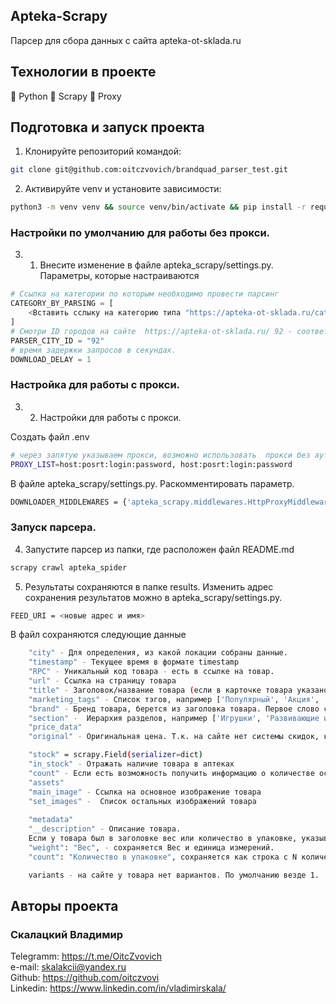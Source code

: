 ## Apteka-Scrapy
Парсер для сбора данных c сайта apteka-ot-sklada.ru

## Технологии в проекте  
🔹 Python 
🔹 Scrapy
🔹 Proxy

## Подготовка и запуск проекта

1. Клонируйте репозиторий командой:
```bash
git clone git@github.com:oitczvovich/brandquad_parser_test.git
``` 

2. Активируйте venv и установите зависимости:

``` bash
python3 -m venv venv && source venv/bin/activate && pip install -r requirements.txt

```

### Настройки по умолчанию для работы без прокси.
3. 1. Внесите изменение в файле apteka_scrapy/settings.py. Параметры, которые настраиваются 
```python
# Ссылка на категории по которым необходимо провести парсинг
CATEGORY_BY_PARSING = [
    <Вставить сслыку на категорию типа "https://apteka-ot-sklada.ru/catalog/">
]
# Смотри ID городов на сайте  https://apteka-ot-sklada.ru/ 92 - соответсвует г.Томск,
PARSER_CITY_ID = "92" 
# время задержки запросов в секундах.
DOWNLOAD_DELAY = 1

```
### Настройка для работы с прокси.
3. 2. Настройки для работы с прокси.  

Создать файл .env
```bash
# через запятую указываем прокси, возможно использовать  прокси без аутентификации.
PROXY_LIST=host:posrt:login:password, host:posrt:login:password 
```

В файле apteka_scrapy/settings.py. Раскомментировать параметр. 
```bash
DOWNLOADER_MIDDLEWARES = {'apteka_scrapy.middlewares.HttpProxyMiddleware': 350,}
```
### Запуск парсера.

4. Запустите парсер из папки, где расположен файл README.md
```bash
scrapy crawl apteka_spider
```

5. Результаты сохраняются в папке results.
Изменить адрес сохранения результатов можно в apteka_scrapy/settings.py.
```bash
FEED_URI = <новые адрес и имя> 
```

В файл сохраняются следующие данные
```bash
    "city" - Для определения, из какой локации собраны данные.
    "timestamp" - Текущее время в формате timestamp
    "RPC" - Уникальный код товара - есть в ссылке на товар.
    "url" - Ссылка на страницу товара
    "title" - Заголовок/название товара (если в карточке товара указано количество в упаковке или объем, необходимо добавить их в title в формате {название}, {объем})
    "marketing_tags" - Список тэгов, например ['Популярный', 'Акция', 'Подарок'], если тэг представлен в виде изображения, собирать его не нужно
    "brand" - Бренд товара, берется из заголовка товара. Первое слово с большой буквы, если следующее слово тоже с большой буквы и также учитывается возможность предлога между словами.
    "section" -  Иерархия разделов, например ['Игрушки', 'Развивающие и интерактивные игрушки', 'Интерактивные игрушки']
    "price_data" 
    "original" - Оригинальная цена. Т.к. на сайте нет системы скидок, которую можно определить, брал цену, указанную на странице товара.

    "stock" = scrapy.Field(serializer=dict)
    "in_stock" - Отражать наличие товара в аптеках
    "count" - Если есть возможность получить информацию о количестве оставшегося товара в наличии, иначе 0
    "assets" 
    "main_image" - Ссылка на основное изображение товара
    "set_images" -  Список остальных изображений товара
    
    "metadata" 
    "__description" - Описание товара.
    Если у товара был в заголовке вес или количество в упаковке, указывается отдельно.
    "weight": "Вес", - сохраняется Вес и единица измерений. 
    "count": "Количество в упаковке", сохраняется как строка с N количество. 

    variants - на сайте у товара нет вариантов. По умолчанию везде 1.
```

## Авторы проекта
### Скалацкий Владимир
Telegramm: https://t.me/OitcZvovich<br>
e-mail: skalakcii@yandex.ru<br>
Github: https://github.com/oitczvovi<br>
Linkedin: https://www.linkedin.com/in/vladimirskala/<br>